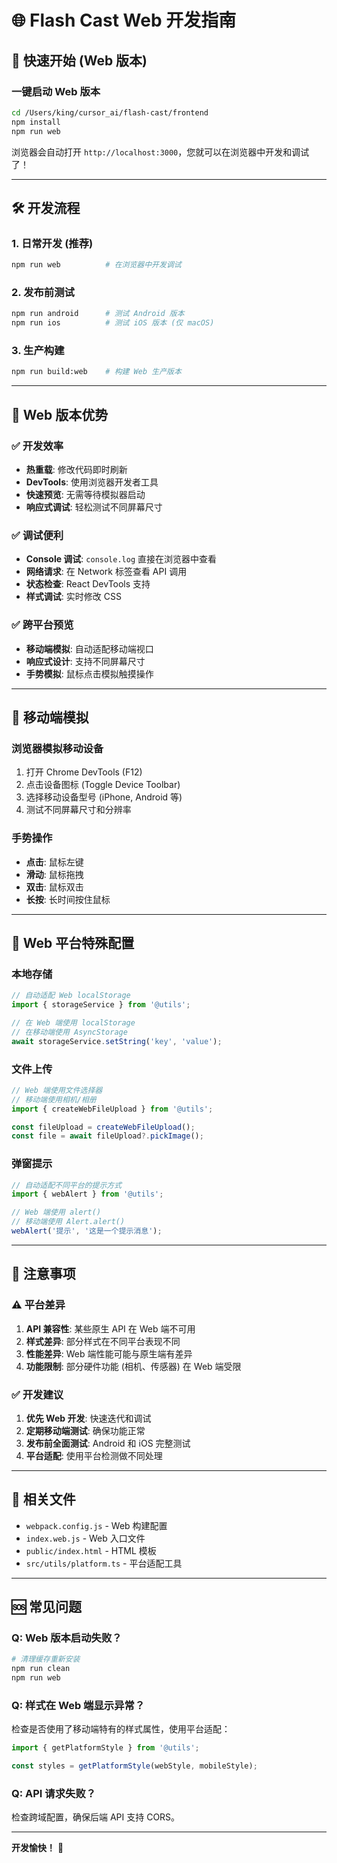 # 🌐 Flash Cast Web 开发指南

## 🚀 快速开始 (Web 版本)

### 一键启动 Web 版本
```bash
cd /Users/king/cursor_ai/flash-cast/frontend
npm install
npm run web
```

浏览器会自动打开 `http://localhost:3000`，您就可以在浏览器中开发和调试了！

---

## 🛠️ 开发流程

### 1. 日常开发 (推荐)
```bash
npm run web          # 在浏览器中开发调试
```

### 2. 发布前测试
```bash
npm run android      # 测试 Android 版本
npm run ios          # 测试 iOS 版本 (仅 macOS)
```

### 3. 生产构建
```bash
npm run build:web    # 构建 Web 生产版本
```

---

## 🎯 Web 版本优势

### ✅ 开发效率
- **热重载**: 修改代码即时刷新
- **DevTools**: 使用浏览器开发者工具
- **快速预览**: 无需等待模拟器启动
- **响应式调试**: 轻松测试不同屏幕尺寸

### ✅ 调试便利
- **Console 调试**: `console.log` 直接在浏览器中查看
- **网络请求**: 在 Network 标签查看 API 调用
- **状态检查**: React DevTools 支持
- **样式调试**: 实时修改 CSS

### ✅ 跨平台预览
- **移动端模拟**: 自动适配移动端视口
- **响应式设计**: 支持不同屏幕尺寸
- **手势模拟**: 鼠标点击模拟触摸操作

---

## 📱 移动端模拟

### 浏览器模拟移动设备
1. 打开 Chrome DevTools (F12)
2. 点击设备图标 (Toggle Device Toolbar)
3. 选择移动设备型号 (iPhone, Android 等)
4. 测试不同屏幕尺寸和分辨率

### 手势操作
- **点击**: 鼠标左键
- **滑动**: 鼠标拖拽
- **双击**: 鼠标双击
- **长按**: 长时间按住鼠标

---

## 🔧 Web 平台特殊配置

### 本地存储
```javascript
// 自动适配 Web localStorage
import { storageService } from '@utils';

// 在 Web 端使用 localStorage
// 在移动端使用 AsyncStorage
await storageService.setString('key', 'value');
```

### 文件上传
```javascript
// Web 端使用文件选择器
// 移动端使用相机/相册
import { createWebFileUpload } from '@utils';

const fileUpload = createWebFileUpload();
const file = await fileUpload?.pickImage();
```

### 弹窗提示
```javascript
// 自动适配不同平台的提示方式
import { webAlert } from '@utils';

// Web 端使用 alert()
// 移动端使用 Alert.alert()
webAlert('提示', '这是一个提示消息');
```

---

## 🚨 注意事项

### ⚠️ 平台差异
1. **API 兼容性**: 某些原生 API 在 Web 端不可用
2. **样式差异**: 部分样式在不同平台表现不同
3. **性能差异**: Web 端性能可能与原生端有差异
4. **功能限制**: 部分硬件功能 (相机、传感器) 在 Web 端受限

### ✅ 开发建议
1. **优先 Web 开发**: 快速迭代和调试
2. **定期移动端测试**: 确保功能正常
3. **发布前全面测试**: Android 和 iOS 完整测试
4. **平台适配**: 使用平台检测做不同处理

---

## 📂 相关文件

- `webpack.config.js` - Web 构建配置
- `index.web.js` - Web 入口文件
- `public/index.html` - HTML 模板
- `src/utils/platform.ts` - 平台适配工具

---

## 🆘 常见问题

### Q: Web 版本启动失败？
```bash
# 清理缓存重新安装
npm run clean
npm run web
```

### Q: 样式在 Web 端显示异常？
检查是否使用了移动端特有的样式属性，使用平台适配：
```javascript
import { getPlatformStyle } from '@utils';

const styles = getPlatformStyle(webStyle, mobileStyle);
```

### Q: API 请求失败？
检查跨域配置，确保后端 API 支持 CORS。

---

**开发愉快！** 🎉